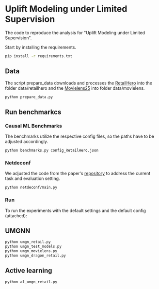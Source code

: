 # Uplift Modeling under Limited Supervision

The code to reproduce the analysis for "Uplift Modeling under Limited Supervision".

Start by installing the requirements.
```bash
pip install -r requirements.txt
```

## Data
The script prepare_data downloads and processes the [RetailHero](https://ods.ai/competitions/x5-retailhero-uplift-modeling/data) into the folder data/retailhero and the [Movielens25](https://grouplens.org/datasets/movielens/25m/) into folder data/movielens.

```bash
python prepare_data.py
```



## Run benchmarkcs

### Causal ML Benchmarks
The benchmarks utilize the respective config files, so the paths have to be adjusted accordingly.

```bash
python benchmarks.py config_RetailHero.json
```

### Netdeconf
We adjusted the code from the paper's [repository](https://github.com/rguo12/network-deconfounder-wsdm20) to address the current task and evaluation setting.

```bash
python netdeconf/main.py 
```

### Run
To run the experiments with the default settings and the default config (attached):

## UMGNN

```bash
python umgn_retail.py
python umgn_test_models.py
python umgn_movielens.py
python umgn_dragon_retail.py
```

## Active learning
```bash
python al_umgn_retail.py
```
